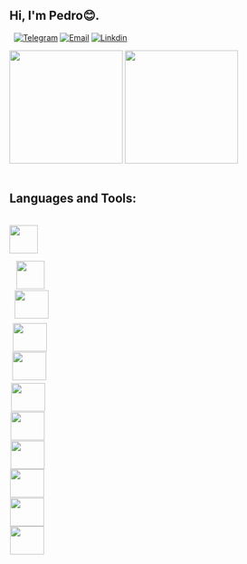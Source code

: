 ## Hi, I'm Pedro😊.

&nbsp;
[![Telegram](https://img.shields.io/badge/Telegram-2CA5E0?style=for-the-badge&logo=telegram&logoColor=white
)](https://t.me/boloto1979)
[![Email](https://img.shields.io/badge/Gmail-D14836?style=for-the-badge&logo=gmail&logoColor=white
)](https://criarmeulink.com.br/u/1675193138)
[![Linkdin](https://img.shields.io/badge/linktree-39E09B?style=for-the-badge&logo=linktree&logoColor=white
)](https://www.linkedin.com/in/pedro-lima3233/)
<div>
  <img height="200em" src="https://github-readme-stats.vercel.app/api?username=boloto1979&show_icons=true&theme=radical">
  <img height="200em" src="https://media2.giphy.com/media/bGgsc5mWoryfgKBx1u/giphy.gif?cid=ecf05e47htabcfcqhinj1srtwtq11r15jqntfv1dwm8skh33&rid=giphy.gif&ct=g">
</div>
&nbsp;

## Languages and Tools: ##
<div style="display: inline_block"><br/>
  <code><img aligh="center" height="50" width="50" src="https://cdn.jsdelivr.net/gh/devicons/devicon/icons/html5/html5-original.svg" /><code><br>
  <code><img aligh="center" height="50" width="50" src="https://cdn.jsdelivr.net/gh/devicons/devicon/icons/css3/css3-original-wordmark.svg" /><code>
  <code><img aligh="center" height="50" width="60" src="https://cdn.jsdelivr.net/gh/devicons/devicon/icons/javascript/javascript-original.svg" /><code><br>
  <code><img aligh="center" height="50" width="60" src="https://cdn.jsdelivr.net/gh/devicons/devicon/icons/python/python-original.svg" /><code>
  <code><img aligh="center" height="50" width="60" src="https://cdn.jsdelivr.net/gh/devicons/devicon/icons/csharp/csharp-original.svg" /><code><br>
  <code><img aligh="center" height="50" width="60" src="https://cdn.jsdelivr.net/gh/devicons/devicon/icons/cplusplus/cplusplus-original.svg" /><code>
  <code><img aligh="center" height="50" width="60" src="https://cdn.jsdelivr.net/gh/devicons/devicon/icons/linux/linux-original.svg" /><code><br>
  <code><img aligh="center" height="50" width="60" src="https://cdn.jsdelivr.net/gh/devicons/devicon/icons/react/react-original.svg" /><code>
  <code><img aligh="center" height="50" width="60" src="https://cdn.jsdelivr.net/gh/devicons/devicon/icons/mysql/mysql-original-wordmark.svg" /><code><br>
  <code><img aligh="center" height="50" width="60" src="https://cdn.jsdelivr.net/gh/devicons/devicon/icons/php/php-original.svg" /><code>
  <code><img aligh="center" height="50" width="60" src="https://cdn.jsdelivr.net/gh/devicons/devicon/icons/laravel/laravel-plain-wordmark.svg" /><code><br>
</div><br/>
